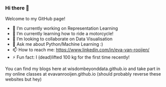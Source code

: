 ### Hi there 👋

Welcome to my GitHub page! 

- 🔭 I’m currently working on Representation Learning
- 🌱 I’m currently learning how to ride a motorcycle!
- 👯 I’m looking to collaborate on Data Visualisation 
- 💬 Ask me about Python/Machine Learning :)
- 📫 How to reach me: https://www.linkedin.com/in/eva-van-rooijen/
- ⚡ Fun fact: I (dead)lifted 100 kg for the first time recently!

You can find my blogs here at wisdombeyonddata.github.io and take part in my online classes at evavanrooijen.github.io (should probably reverse these websites but hey)

<!--
**evavanrooijen/evavanrooijen** is a ✨ _special_ ✨ repository because its `README.md` (this file) appears on your GitHub profile.

Here are some ideas to get you started:

- 🔭 I’m currently working on ...
- 🌱 I’m currently learning ...
- 👯 I’m looking to collaborate on ...
- 🤔 I’m looking for help with ...
- 💬 Ask me about ...
- 📫 How to reach me: ...
- 😄 Pronouns: ...
- ⚡ Fun fact: ...
-->
